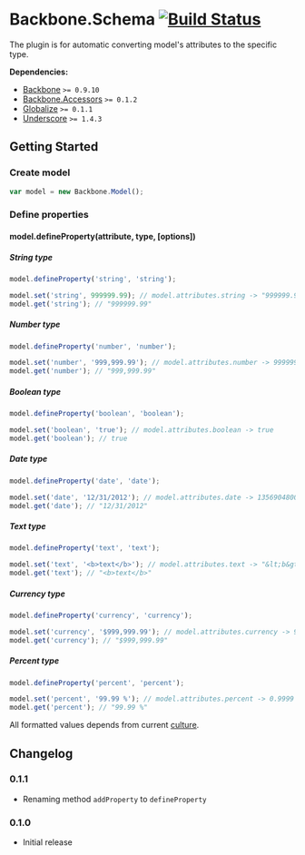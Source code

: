 [lnk]: https://travis-ci.org/DreamTheater/Backbone.Schema
[img]: https://secure.travis-ci.org/DreamTheater/Backbone.Schema.png

# Backbone.Schema [![Build Status][img]][lnk]
The plugin is for automatic converting model's attributes to the specific type.

**Dependencies:**

  - [Backbone](https://github.com/documentcloud/backbone) `>= 0.9.10`
  - [Backbone.Accessors](https://github.com/DreamTheater/Backbone.Accessors) `>= 0.1.2`
  - [Globalize](https://github.com/jquery/globalize) `>= 0.1.1`
  - [Underscore](https://github.com/documentcloud/underscore) `>= 1.4.3`

## Getting Started
### Create model
```js
var model = new Backbone.Model();
```

### Define properties
#### model.defineProperty(attribute, type, [options])
##### String type
```js
model.defineProperty('string', 'string');

model.set('string', 999999.99); // model.attributes.string -> "999999.99"
model.get('string'); // "999999.99"
```

##### Number type
```js
model.defineProperty('number', 'number');

model.set('number', '999,999.99'); // model.attributes.number -> 999999.99
model.get('number'); // "999,999.99"
```

##### Boolean type
```js
model.defineProperty('boolean', 'boolean');

model.set('boolean', 'true'); // model.attributes.boolean -> true
model.get('boolean'); // true
```

##### Date type
```js
model.defineProperty('date', 'date');

model.set('date', '12/31/2012'); // model.attributes.date -> 1356904800000
model.get('date'); // "12/31/2012"
```

##### Text type
```js
model.defineProperty('text', 'text');

model.set('text', '<b>text</b>'); // model.attributes.text -> "&lt;b&gt;text&lt;&#x2F;b&gt;"
model.get('text'); // "<b>text</b>"
```

##### Currency type
```js
model.defineProperty('currency', 'currency');

model.set('currency', '$999,999.99'); // model.attributes.currency -> 999999.99
model.get('currency'); // "$999,999.99"
```

##### Percent type
```js
model.defineProperty('percent', 'percent');

model.set('percent', '99.99 %'); // model.attributes.percent -> 0.9999
model.get('percent'); // "99.99 %"
```

All formatted values depends from current [culture](https://github.com/jquery/globalize#culture).

## Changelog
### 0.1.1
  - Renaming method `addProperty` to `defineProperty`

### 0.1.0
  - Initial release
